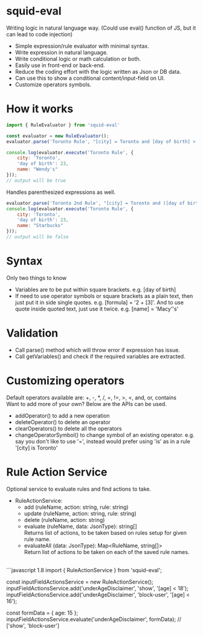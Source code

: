# squid-eval
Writing logic in natural language way. 
(Could use eval() function of JS, but it can lead to code injection)
- Simple expression/rule evaluator with minimal syntax.
- Write expression in natural language.
- Write conditional logic or math calculation or both.
- Easily use in front-end or back-end.
- Reduce the coding effort with the logic written as Json or DB data.
- Can use this to show a conditional content/input-field on UI.
- Customize operators symbols.

# How it works
```javascript 1.8
import { RuleEvaluator } from 'squid-eval'

const evaluator = new RuleEvaluator();
evaluator.parse('Toronto Rule', "[city] = Toronto and [day of birth] > 20 or [name] = Wendy's");

console.log(evaluator.execute('Toronto Rule', {
    city: 'Toronto',
    'day of birth': 23,
    name: "Wendy's"
}));
// output will be true
```
Handles parenthesized expressions as well.
```javascript 1.8
evaluator.parse('Toronto 2nd Rule', "[city] = Toronto and ([day of birth] + 10 < 20 or [name] = Wendy's)");
console.log(evaluator.execute('Toronto Rule', {
    city: 'Toronto',
    'day of birth': 23,
    name: "Starbucks"
}));
// output will be false
```
# Syntax
Only two things to know
- Variables are to be put within square brackets. e.g. [day of birth]
- If need to use operator symbols or square brackets as a plain text,
then just put it in side single quotes. e.g. [formula] = '2 + [3]'.
And to use quote inside quoted text, just use it twice. e.g. [name] = 'Macy''s'

# Validation
- Call parse() method which will throw error if expression has issue.
- Call getVariables() and check if the required variables are extracted.

# Customizing operators
Default operators available are: +, -, *, /, =, !=, >, <, and, or, contains
<br/>
Want to add more of your own? Below are the APIs can be used.
- addOperator() to add a new operation
- deleteOperator() to delete an operator
- clearOperators() to delete all the operators
- changeOperatorSymbol() to change symbol of an existing operator. e.g. say you don't like to use '=', instead would prefer using 'is' as in a rule '[city] is Toronto'

# Rule Action Service
Optional service to evaluate rules and find actions to take.
- RuleActionService:
  - add (ruleName, action: string, rule: string)
  - update (ruleName, action: string, rule: string)
  - delete (ruleName, action: string)
  - evaluate (ruleName, data: JsonType): string[]<br/>
    Returns list of actions, to be taken based on rules setup for given rule name.
  - evaluateAll (data: JsonType): Map\<RuleName, string[]><br/>
    Return list of actions to be taken on each of the saved rule names.
<br/>
```javascript 1.8
import { RuleActionService } from 'squid-eval';

const inputFieldActionsService = new RuleActionService();
inputFieldActionsService.add('underAgeDisclaimer', 'show', '[age] < 18');
inputFieldActionsService.add('underAgeDisclaimer', 'block-user', '[age] < 16');

const formData = { age: 15 };
inputFieldActionsService.evaluate('underAgeDisclaimer', formData); // ['show', 'block-user']
```
